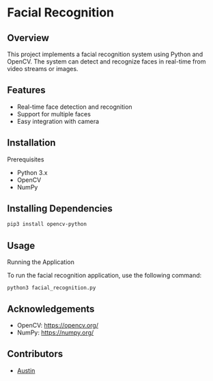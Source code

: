 
# Facial Recognition

## Overview

This project implements a facial recognition system using Python and OpenCV. The system can detect and recognize faces in real-time from video streams or images.

## Features

- Real-time face detection and recognition
- Support for multiple faces
- Easy integration with camera
    
## Installation
Prerequisites
- Python 3.x
- OpenCV
- NumPy

## Installing Dependencies
```bash
pip3 install opencv-python
```

## Usage
Running the Application

To run the facial recognition application, use the following command:

```
python3 facial_recognition.py
```

## Acknowledgements

- OpenCV: https://opencv.org/
- NumPy: https://numpy.org/

## Contributors

- [Austin](https://github.com/aust21)